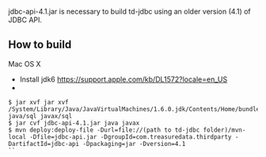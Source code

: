 
jdbc-api-4.1.jar is necessary to build td-jdbc using an older version (4.1) of JDBC API.

## How to build

Mac OS X

- Install jdk6 https://support.apple.com/kb/DL1572?locale=en_US
- 
```
$ jar xvf jar xvf /System/Library/Java/JavaVirtualMachines/1.6.0.jdk/Contents/Home/bundle/Classes/classes.jar java/sql javax/sql
$ jar cvf jdbc-api-4.1.jar java javax
$ mvn deploy:deploy-file -Durl=file://(path to td-jdbc folder)/mvn-local -Dfile=jdbc-api.jar -DgroupId=com.treasuredata.thirdparty -DartifactId=jdbc-api -Dpackaging=jar -Dversion=4.1
``
